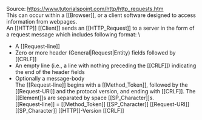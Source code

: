 Source:
https://www.tutorialspoint.com/http/http_requests.htm
\
This can occur within a [[Browser]], or a client software designed to access information from webpages.
\
An [[HTTP]] [[Client]] sends an [[HTTP_Request]] to a server in the form of a request message which includes following format:
\
-   A [[Request-line]]
-   Zero or more header (General|Request|Entity) fields followed by [[CRLF]]
-   An empty line (i.e., a line with nothing preceding the [[CRLF]])
    indicating the end of the header fields
-   Optionally a message-body
\
The [[Request-line]] begins with a [[Method_Token]], followed by the [[Request-URI]] and the protocol version, and ending with [[CRLF]]. The [[Element]]s are separated by space [[SP_Character]]s.
\
[[Request-line]] = [[Method_Token]] [[SP_Character]] [[Request-URI]] [[SP_Character]] [[HTTP]]-Version [[CRLF]]
